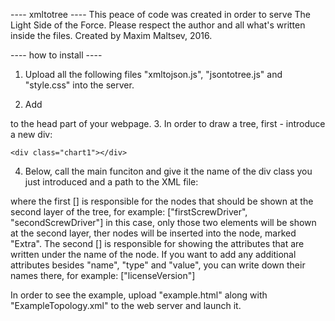 ---- xmltotree ----
This peace of code was created in order to serve The Light Side of the Force.
Please respect the author and all what's written inside the files.
Created by Maxim Maltsev, 2016.

---- how to install ----
1. Upload all the following files "xmltojson.js", "jsontotree.js" and "style.css" into the server.
2. Add 

	<script src="xmltojson.js"></script>
	<script src="jsontotree.js"></script>

to the head part of your webpage.
3. In order to draw a tree, first - introduce a new div:

	<div class="chart1"></div>

4. Below, call the main funciton and give it the name of the div class you just introduced and a path to the XML file:
	
	<script>
		xmltotree("chart1", "ExampleTopology.xml", [], [])
	</script>

where the first [] is responsible for the nodes that should be shown at the second layer of the tree, for example:
	["firstScrewDriver", "secondScrewDriver"]
in this case, only those two elements will be shown at the second layer, ther nodes will be inserted into the node, marked "Extra".
The second [] is responsible for showing the attributes that are written under the name of the node. 
If you want to add any additional attributes besides "name", "type" and "value", you can write down their names there, for example:
	["licenseVersion"]

In order to see the example, upload "example.html" along with "ExampleTopology.xml" to the web server and launch it.